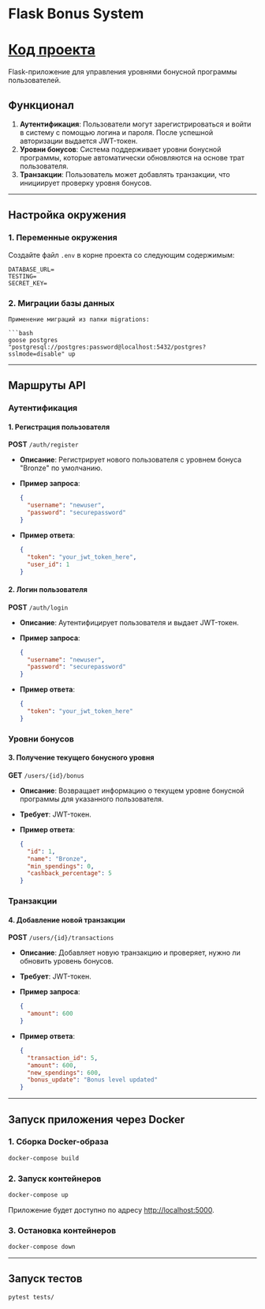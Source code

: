 # Flask Bonus System

# [Код проекта](code/)
Flask-приложение для управления уровнями бонусной программы пользователей.

## Функционал

1. **Аутентификация**: Пользователи могут зарегистрироваться и войти в систему с помощью логина и пароля. После успешной авторизации выдается JWT-токен.
2. **Уровни бонусов**: Система поддерживает уровни бонусной программы, которые автоматически обновляются на основе трат пользователя.
3. **Транзакции**: Пользователь может добавлять транзакции, что инициирует проверку уровня бонусов.

---

## Настройка окружения

### 1. Переменные окружения

Создайте файл `.env` в корне проекта со следующим содержимым:

```
DATABASE_URL=
TESTING=
SECRET_KEY=
```

### 2. Миграции базы данных
	
```
Применение миграций из папки migrations:

```bash
goose postgres "postgresql://postgres:password@localhost:5432/postgres?sslmode=disable" up
```

---

## Маршруты API

### Аутентификация

#### 1. Регистрация пользователя

**POST** `/auth/register`

- **Описание**: Регистрирует нового пользователя с уровнем бонуса "Bronze" по умолчанию.
- **Пример запроса**:
    
    ```json
    {
      "username": "newuser",
      "password": "securepassword"
    }
    ```
    
- **Пример ответа**:
    
    ```json
    {
      "token": "your_jwt_token_here",
      "user_id": 1
    }
    ```
    

#### 2. Логин пользователя

**POST** `/auth/login`

- **Описание**: Аутентифицирует пользователя и выдает JWT-токен.
- **Пример запроса**:
    
    ```json
    {
      "username": "newuser",
      "password": "securepassword"
    }
    ```
    
- **Пример ответа**:
    
    ```json
    {
      "token": "your_jwt_token_here"
    }
    ```
    

### Уровни бонусов

#### 3. Получение текущего бонусного уровня

**GET** `/users/{id}/bonus`

- **Описание**: Возвращает информацию о текущем уровне бонусной программы для указанного пользователя.
- **Требует**: JWT-токен.
- **Пример ответа**:
    
    ```json
    {
      "id": 1,
      "name": "Bronze",
      "min_spendings": 0,
      "cashback_percentage": 5
    }
    ```
    

### Транзакции

#### 4. Добавление новой транзакции

**POST** `/users/{id}/transactions`

- **Описание**: Добавляет новую транзакцию и проверяет, нужно ли обновить уровень бонусов.
- **Требует**: JWT-токен.
- **Пример запроса**:
    
    ```json
    {
      "amount": 600
    }
    ```
    
- **Пример ответа**:
    
    ```json
    {
      "transaction_id": 5,
      "amount": 600,
      "new_spendings": 600,
      "bonus_update": "Bonus level updated"
    }
    ```
    

---

## Запуск приложения через Docker

### 1. Сборка Docker-образа

```bash
docker-compose build
```

### 2. Запуск контейнеров

```bash
docker-compose up
```

Приложение будет доступно по адресу [http://localhost:5000](http://localhost:5000/).

### 3. Остановка контейнеров

```bash
docker-compose down
```

---

## Запуск тестов

```bash
pytest tests/
```

